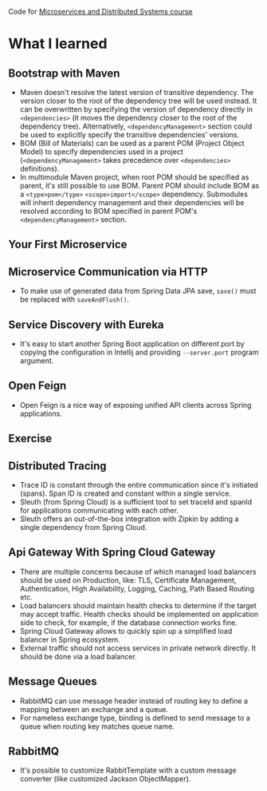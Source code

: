 Code for [Microservices and Distributed Systems course](https://app.amigoscode.com/p/microservices)

# What I learned

## Bootstrap with Maven

- Maven doesn't resolve the latest version of transitive dependency. The version closer to the root of the dependency
  tree will be used instead. It can be overwritten by specifying the version of dependency directly
  in `<dependencies>` (it moves the dependency closer to the root of the dependency tree).
  Alternatively, `<dependencyManagement>` section could be used to explicitly specify the transitive dependencies'
  versions.
- BOM (Bill of Materials) can be used as a parent POM (Project Object Model) to specify dependencies used in a
  project (`<dependencyManagement>` takes precedence over `<dependencies>` definitions).
- In multimodule Maven project, when root POM should be specified as parent, it's still possible
  to use BOM. Parent POM should include BOM as a `<type>pom</type>` `<scope>import</scope>` dependency. Submodules will
  inherit dependency management and their dependencies will be resolved according to BOM specified in parent
  POM's `<dependencyManagement>` section.

## Your First Microservice

## Microservice Communication via HTTP

- To make use of generated data from Spring Data JPA save, `save()` must be replaced with `saveAndFlush()`.

## Service Discovery with Eureka

- It's easy to start another Spring Boot application on different port by copying the configuration in Intellij and
  providing `--server.port` program argument.

## Open Feign

- Open Feign is a nice way of exposing unified API clients across Spring applications.

## Exercise

## Distributed Tracing

- Trace ID is constant through the entire communication since it's initiated (spans). Span ID is created and constant
  within a single service.
- Sleuth (from Spring Cloud) is a sufficient tool to set traceId and spanId for applications communicating with each
  other.
- Sleuth offers an out-of-the-box integration with Zipkin by adding a single dependency from Spring Cloud.

## Api Gateway With Spring Cloud Gateway

- There are multiple concerns because of which managed load balancers should be used on Production, like: TLS,
  Certificate Management, Authentication, High Availability, Logging, Caching, Path Based Routing etc.
- Load balancers should maintain health checks to determine if the target may accept traffic. Health checks should be
  implemented on application side to check, for example, if the database connection works fine.
- Spring Cloud Gateway allows to quickly spin up a simplified load balancer in Spring ecosystem.
- External traffic should not access services in private network directly. It should be done via a load balancer.

## Message Queues

- RabbitMQ can use message header instead of routing key to define a mapping between an exchange and a queue.
- For nameless exchange type, binding is defined to send message to a queue when routing key matches queue name.

## RabbitMQ

- It's possible to customize RabbitTemplate with a custom message converter (like customized Jackson ObjectMapper).